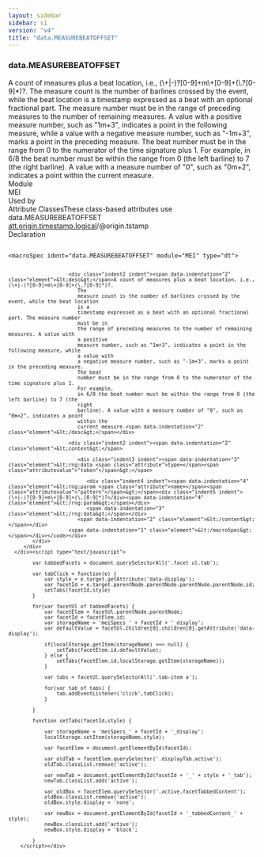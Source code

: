 ```yaml
---
layout: sidebar
sidebar: s1
version: "v4"
title: "data.MEASUREBEATOFFSET"
---
```

<div class="specPage">
   <div class="datatypeSpec">
      <h3 id="data.MEASUREBEATOFFSET">data.MEASUREBEATOFFSET</h3>
      <div class="specs">
         <div class="desc">A count of measures plus a beat location, i.e., (\+|-)?[0-9]+m\+[0-9]+(\.?[0-9]*)?.
            The
            measure count is the number of barlines crossed by the event, while the beat location
            is a
            timestamp expressed as a beat with an optional fractional part. The measure number
            must be in
            the range of preceding measures to the number of remaining measures. A value with
            a positive
            measure number, such as "1m+3", indicates a point in the following measure, while
            a value with
            a negative measure number, such as "-1m+3", marks a point in the preceding measure.
            The beat
            number must be in the range from 0 to the numerator of the time signature plus 1.
            For example,
            in 6/8 the beat number must be within the range from 0 (the left barline) to 7 (the
            right
            barline). A value with a measure number of "0", such as "0m+2", indicates a point
            within the
            current measure.
         </div>
         <div class="facet module">
            <div class="label">Module</div>
            <div class="statement text">MEI</div>
         </div>
         <div class="facet usedBy" id="usedBy">
            <div class="label">Used by</div>
            <div class="statement list">
               <div class="classBox dtBox" title="Attribute Classes">
                  <div class="classHeading"><label class="classLabel">Attribute Classes</label><span class="classDesc">These class-based attributes use data.MEASUREBEATOFFSET</span></div>
                  <div class="classContent"><span class="ident attclass" data-ident="att.origin.timestamp.logical" data-module="MEI.shared"><a class="classLink" title="Attributes that identify a musical range in terms of musical time." href="{{ site.baseurl }}/{{ page.version }}/attribute-classes/att.origin.timestamp.logical.html">att.origin.timestamp.logical</a>/<span title="encodes the starting point of musical material in terms of musical time, i.e., a (potentially negative) count of measures plus a beat location.">@origin.tstamp</span></span></div>
               </div>
            </div>
         </div>
         <div class="facet declaration">
            <div class="label">Declaration</div>
            <div class="statement declaration">
               <div class="code" xml:space="preserve" data-lang="ODD"><code>
                     <div class="indent1 indent"><span data-indentation="1" class="element">&lt;macroSpec <span class="attribute">ident=</span><span class="attributevalue">"data.MEASUREBEATOFFSET"</span> <span class="attribute">module=</span><span class="attributevalue">"MEI"</span> <span class="attribute">type=</span><span class="attributevalue">"dt"</span>&gt;</span>
                        
                        <div class="indent2 indent"><span data-indentation="2" class="element">&lt;desc&gt;</span>A count of measures plus a beat location, i.e., (\+|-)?[0-9]+m\+[0-9]+(\.?[0-9]*)?.
                           The
                           measure count is the number of barlines crossed by the event, while the beat location
                           is a
                           timestamp expressed as a beat with an optional fractional part. The measure number
                           must be in
                           the range of preceding measures to the number of remaining measures. A value with
                           a positive
                           measure number, such as "1m+3", indicates a point in the following measure, while
                           a value with
                           a negative measure number, such as "-1m+3", marks a point in the preceding measure.
                           The beat
                           number must be in the range from 0 to the numerator of the time signature plus 1.
                           For example,
                           in 6/8 the beat number must be within the range from 0 (the left barline) to 7 (the
                           right
                           barline). A value with a measure number of "0", such as "0m+2", indicates a point
                           within the
                           current measure.<span data-indentation="2" class="element">&lt;/desc&gt;</span></div>
                        
                        <div class="indent2 indent"><span data-indentation="2" class="element">&lt;content&gt;</span>
                           
                           <div class="indent3 indent"><span data-indentation="3" class="element">&lt;rng:data <span class="attribute">type=</span><span class="attributevalue">"token"</span>&gt;</span>
                              
                              <div class="indent4 indent"><span data-indentation="4" class="element">&lt;rng:param <span class="attribute">name=</span><span class="attributevalue">"pattern"</span>&gt;</span><div class="indent5 indent">(\+|-)?[0-9]+m\+[0-9]+(\.[0-9]*)?</div><span data-indentation="4" class="element">&lt;/rng:param&gt;</span></div>
                              <span data-indentation="3" class="element">&lt;/rng:data&gt;</span></div>
                           <span data-indentation="2" class="element">&lt;/content&gt;</span></div>
                        <span data-indentation="1" class="element">&lt;/macroSpec&gt;</span></div></code></div>
            </div>
         </div>
      </div><script type="text/javascript">
            
            var tabbedFacets = document.querySelectorAll('.facet ul.tab');
            
            var tabClick = function(e) {
                var style = e.target.getAttribute('data-display');
                var facetId = e.target.parentNode.parentNode.parentNode.parentNode.id;
                setTabs(facetId,style)
            }
            
            for(var facetUl of tabbedFacets) {
                var facetElem = facetUl.parentNode.parentNode;
                var facetId = facetElem.id;
                var storageName = 'meiSpecs_' + facetId + '_display';
                var defaultValue = facetUl.children[0].children[0].getAttribute('data-display');
                
                if(localStorage.getItem(storageName) === null) {
                    setTabs(facetElem.id,defaultValue);
                } else {
                    setTabs(facetElem.id,localStorage.getItem(storageName));
                }
                
                var tabs = facetUl.querySelectorAll('.tab-item a');
                
                for(var tab of tabs) {
                    tab.addEventListener('click',tabClick);
                }
                
            }
            
            function setTabs(facetId,style) {
                
                var storageName = 'meiSpecs_' + facetId + '_display';
                localStorage.setItem(storageName,style);
                
                var facetElem = document.getElementById(facetId);
                
                var oldTab = facetElem.querySelector('.displayTab.active');
                oldTab.classList.remove('active');
                
                var newTab = document.getElementById(facetId + '_' + style + '_tab');
                newTab.classList.add('active');
                
                var oldBox = facetElem.querySelector('.active.facetTabbedContent');
                oldBox.classList.remove('active');
                oldBox.style.display = 'none';
                
                var newBox = document.getElementById(facetId + '_tabbedContent_' + style);
                newBox.classList.add('active');
                newBox.style.display = 'block';
                
            }
        </script></div>
</div>